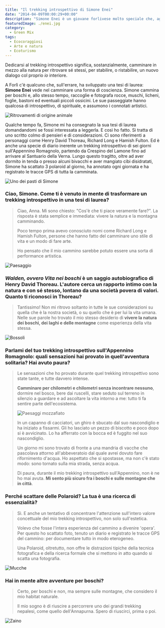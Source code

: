 ```yaml
---
title: "Il trekking introspettivo di Simone Enei"
date: "2014-04-09T00:00:29+00:00"
description: "Simone Enei è un giovane forlivese molto speciale che, agli aperitivi e alle serate in disco, preferisce il trekking introspettivo."
featuredImage: ./enei.jpg
category:
  - Green Mix
tags:
  - Ecocoraggiosi
  - Arte e natura
  - Ecoturismo
---
```


Dedicarsi al trekking introspettivo significa, sostanzialmente, camminare in mezzo alla natura per ritrovare sé stessi, per stabilire, o ristabilire, un nuovo dialogo col proprio _io_ interiore.

A Forlì c'è qualcuno che, sull'errare, ha sviluppato una tesi di laurea: **Simone Enei** vede nel camminare una forma di coscienza.
Simone cammina per boschi e, allo stesso tempo, raccoglie e fotografa rocce, muschi, licheni, foglie, bastoni ed eventuali piccoli ossicini.
Le sue passeggiate hanno qualcosa di introspettivo, di spirituale, e assumono i connotati artistici.

![Ritrovamenti di origine animale](./piuma.jpg)

Qualche tempo fa, Simone mi ha consegnato la sua tesi di laurea domandandomi se fossi interessata a leggerla. E così ho fatto.
Si tratta di uno scritto colmo di pensieri e di considerazioni. Ci sono riferimenti a personaggi come Henry David Thoreau, Richard Long e Hamish Fulton. Ed è anche una specie di diario inerente un trekking introspettivo di sei giorni sull'Appennino Romagnolo, partendo da Crespino del Lamone fino ad arrivare al Santuario della Verna.
Lungo questo tragitto, oltre ad aver dormito in tenda o presso alcuni bivacchi e aver mangiato cibi disidratati, Simone ha scattato 3 polaroid al giorno, ha annotato ogni giornata e ha registrato le tracce GPS di tutta la camminata.

![Uno dei pasti di Simone](./zuppa.jpg)

### Ciao, Simone. Come ti è venuto in mente di trasformare un trekking introspettivo in una tesi di laurea?

> Ciao, Anna. Mi sono chiesto: "Cos'è che ti piace veramente fare?". La risposta è stata semplice e immediata: vivere la natura e la montagna camminando.
>
> Poco tempo prima avevo conosciuto nomi come Richard Long e Hamish Fulton, persone che hanno fatto del camminare uno stile di vita e un modo di fare arte.
>
> Ho pensato che il mio cammino sarebbe potuto essere una sorta di performance artistica.

![Paesaggio](./paesaggio-2.jpg)

### _Walden, ovvero Vita nei boschi_ è un saggio autobiografico di Henry David Thoreau. L'autore cerca un rapporto intimo con la natura e con sé stesso, lontano da una società povera di valori. Quanto ti riconosci in Thoreau?

> Tantissimo! Non mi ritrovo soltanto in tutte le sue considerazioni su quella che è la nostra società, o su quello che è per lui la vita umana. Nelle sue parole ho trovato il mio stesso desiderio di **vivere la natura dei boschi, dei laghi e delle montagne** come esperienza della vita stessa.

![Bossoli](./bossoli.jpg)

### Parlami del tuo trekking introspettivo sull'Appennino Romagnolo: quali sensazioni hai provato in quell'avventura solitaria? Hai avuto paura?

> Le sensazioni che ho provato durante quel trekking introspettivo sono state tante, e tutte davvero intense.
>
> **Camminare per chilometri e chilometri senza incontrare nessuno**, dormire nel bosco, bere dai ruscelli, stare seduto sul terreno in silenzio a guardare e ad ascoltare la vita intorno a me: tutto ti fa sentire parte dell'ecosistema.
>
> ![Paesaggi mozzafiato](./paesaggio-1.jpg)
>
> In un capanno di cacciatori, un ghiro è sbucato dal suo nascondiglio e ha iniziato a fissarmi. Gli ho lasciato un pezzo di biscotto e poco dopo si è avvicinato. Lo ha afferrato con la bocca ed è fuggito nel suo nascondiglio.
>
> Un giorno mi sono trovato di fronte a una mandria di vacche che pascolava attorno all'abbeveratoio dal quale avrei dovuto fare rifornimento d'acqua. Ho aspettato che si spostasse, ma non c'è stato modo: sono tornato sulla mia strada, senza acqua.
>
> Di paura, durante il mio trekking introspettivo sull'Appennino, non è ne ho mai avuta. **Mi sento più sicuro fra i boschi e sulle montagne che in città**.

### Perché scattare delle Polaroid? La tua è una ricerca di essenzialità?

> Sì. E anche un tentativo di concentrare l'attenzione sull'intero valore concettuale del mio trekking introspettivo, non solo sull'estetica.
>
> Volevo che fosse l'intera esperienza del cammino a divenire 'opera'. Per questo ho scattato foto, tenuto un diario e registrato le tracce GPS del cammino: per documentare tutto in modo eterogeneo.
>
> Una Polaroid, oltretutto, non offre le distrazioni tipiche della tecnica fotografica e della ricerca formale che si mettono in atto quando si scatta una fotografia.

![Mucche](./mucche.jpg)

### Hai in mente altre avventure per boschi?

> Certo, per boschi e non, ma sempre sulle montagne, che considero il mio habitat naturale.
>
> Il mio sogno è di riuscire a percorrere uno dei grandi trekking nepalesi, come quello dell'Annapurna. Spero di riuscirci, prima o poi.

![Zaino](./zaino.jpg)
